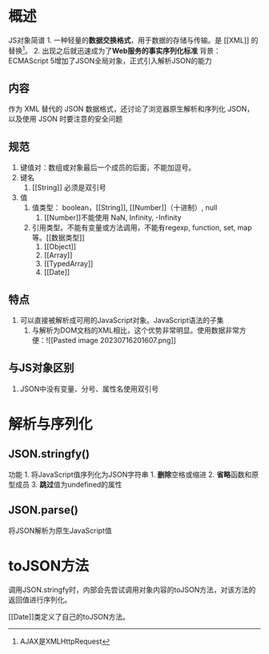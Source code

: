 # 概述
JS对象简谱
	1. 一种轻量的**数据交换格式**，用于数据的存储与传输。是 [[XML]] 的替换[^1]。
	2. 出现之后就迅速成为了**Web服务的事实序列化标准** 
背景：ECMAScript 5增加了JSON全局对象，正式引入解析JSON的能力
## 内容
作为 XML 替代的 JSON 数据格式，还讨论了浏览器原生解析和序列化 JSON，以及使用 JSON 时要注意的安全问题
## 规范
1. 键值对：数组或对象最后一个成员的后面，不能加逗号。
2. 键名
	1. [[String]] 必须是双引号
3. 值
	1. 值类型： boolean，[[String]], [[Number]]（十进制）, null
		1. [[Number]]不能使用 NaN, Infinity, -Infinity
	2. 引用类型。不能有变量或方法调用，不能有regexp, function, set, map等。[[数据类型]]
		1. [[Object]] 
		2. [[Array]] 
		3. [[TypedArray]] 
		4. [[Date]] 

## 特点
1. 可以直接被解析成可用的JavaScript对象。JavaScript语法的子集
	1. 与解析为DOM文档的XML相比，这个优势非常明显。使用数据非常方便：![[Pasted image 20230716201607.png]] 

## 与JS对象区别
1. JSON中没有变量、分号、属性名使用双引号
# 解析与序列化
## JSON.stringfy()
功能
	1. 将JavaScript值序列化为JSON字符串
		1. **删除**空格或缩进
		2. **省略**函数和原型成员
		3. **跳过**值为undefined的属性

## JSON.parse()
将JSON解析为原生JavaScript值
# toJSON方法
调用JSON.stringfy时，内部会先尝试调用对象内容的toJSON方法，对该方法的返回值进行序列化。

[[Date]]类定义了自己的toJSON方法。

[^1]: AJAX是XMLHttpRequest